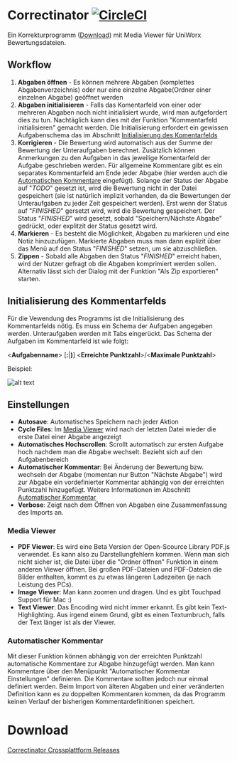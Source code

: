 # Correctinator [![CircleCI](https://circleci.com/gh/koellemichael/correctinator/tree/master.svg?style=svg)](https://circleci.com/gh/koellemichael/correctinator/tree/master)

Ein Korrekturprogramm ([Download](#download)) mit Media Viewer für UniWorx Bewertungsdateien.


## Workflow
1. **Abgaben öffnen** - Es können mehrere Abgaben (komplettes Abgabenverzeichnis) oder nur eine einzelne Abgabe(Ordner einer einzelnen Abgabe) geöffnet werden
2. **Abgaben initialisieren** - Falls das Komentarfeld von einer oder mehreren Abgaben noch nicht initialisiert wurde, wird man aufgefordert dies zu tun. Nachtäglich kann dies mit der Funktion "Kommentarfeld initialisieren" gemacht werden. Die Initialisierung erfordert ein gewissen Aufgabenschema das im Abschnitt [Initialisierung des Komentarfelds](#initialisierung-des-komentarfelds)
3. **Korrigieren** - Die Bewertung wird automatisch aus der Summe der Bewertung der Unteraufgaben berechnet. Zusätzlich können Anmerkungen zu den Aufgaben in das jeweilige Komentarfeld der Aufgabe geschrieben werden. Für allgemeine Kommentare gibt es ein separates Kommentarfeld am Ende jeder Abgabe (hier werden auch die [Automatischen Kommentare](#automatischer-kommentar) eingefügt). Solange der Status der Abgabe auf "*TODO*" gesetzt ist, wird die Bewertung nicht in der Datei gespeichert (sie ist natürlich implizit vorhanden, da die Bewertungen der Unteraufgaben zu jeder Zeit gespeichert werden). Erst wenn der Status auf "*FINISHED*" gersetzt wird, wird die Bewertung gespeichert. Der Status "*FINISHED*" wird gesetzt, sobald "Speichern/Nächste Abgabe" gedrückt, oder explitzit der Status gesetzt wird.
4. **Markieren** - Es besteht die Möglichkeit, Abgaben zu markieren und eine Notiz hinzuzufügen. Markierte Abgaben muss man dann explizit über das Menü auf den Status "*FINISHED*" setzen, um sie abzuschließen.
5. **Zippen** - Sobald alle Abgaben den Status "*FINISHED*" erreicht haben, wird der Nutzer gefragt ob die Abgaben komprimiert werden sollen. Alternativ lässt sich der Dialog mit der Funktion "Als Zip exportieren" starten.



## Initialisierung des Kommentarfelds
Für die Vewendung des Programms ist die Initialisierung des Kommentarfelds nötig. Es muss ein Schema der Aufgaben angegeben werden.
Unteraufgaben werden mit Tabs eingerückt. Das Schema der Aufgaben im Kommentarfeld ist wie folgt:

\<**Aufgabenname**> [**:**|**)**] \<**Erreichte Punktzahl**>/\<**Maximale Punktzahl**>

Beispiel:

![alt text](https://i.ibb.co/WpRwxN8/Unbenannt.png "Beispiel Initialisierung")

## Einstellungen
- **Autosave**: Automatisches Speichern nach jeder Aktion
- **Cycle Files**: Im [Media Viewer](#media-viewer) wird nach der letzten Datei wieder die erste Datei einer Abgabe angezeigt
- **Automatisches Hochscrollen**: Scrollt automatisch zur ersten Aufgabe hoch nachdem man die Abgabe wechselt. Bezieht sich auf den Aufgabenbereich
- **Automatischer Kommentar**: Bei Änderung der Bewertung bzw. wechseln der Abgabe (momentan nur Button "Nächste Abgabe") wird zur Abgabe ein vordefinierter Kommentar abhängig von der erreichten Punktzahl hinzugefügt. Weitere Informationen im Abschnitt [Automatischer Kommentar](#automatischer-kommentar)
- **Verbose**: Zeigt nach dem Öffnen von Abgaben eine Zusammenfassung des Imports an.

### Media Viewer
- **PDF Viewer**: Es wird eine Beta Version der Open-Scource Library PDF.js verwendet. Es kann also zu Darstellungfehlern kommen. Wenn man sich nicht sicher ist, die Datei über die "Ordner öffnen" Funktion in einem anderen Viewer öffnen. Bei großen PDF-Dateien und PDF-Dateien die Bilder enthalten, kommt es zu etwas längeren Ladezeiten (je nach Leistung des PCs).
- **Image Viewer**: Man kann zoomen und dragen. Und es gibt Touchpad Support für Mac :)
- **Text Viewer**: Das Encoding wird nicht immer erkannt. Es gibt kein Text-Highlighting. Aus irgend einem Grund, gibt es einen Textumbruch, falls der Text länger ist als der Viewer.

### Automatischer Kommentar
Mit dieser Funktion können abhängig von der erreichten Punktzahl automatische Kommentare zur Abgabe hinzugefügt werden. Man kann Kommentare über den Menüpunkt "Automatischer Kommentar Einstellungen" definieren. Die Kommentare sollten jedoch nur einmal definiert werden. Beim Import von älteren Abgaben und einer veränderten Definition kann es zu doppelten Kommentaren kommen, da das Programm keinen Verlauf der bisherigen Kommentardefinitionen speichert.

# Download
[Correctinator Crossplattform Releases](https://github.com/koellemichael/correctinator/releases)